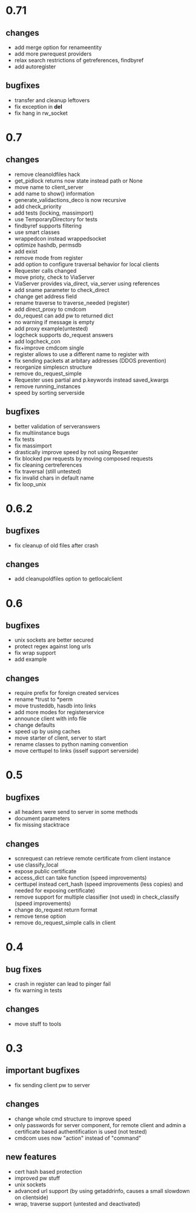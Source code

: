 # 0.71
## changes
* add merge option for renameentity
* add more pwrequest providers
* relax search restrictions of getreferences, findbyref
* add autoregister

## bugfixes
* transfer and cleanup leftovers
* fix exception in __del__
* fix hang in rw_socket

# 0.7
## changes
* remove cleanoldfiles hack
* get_pidlock returns now state instead path or None
* move name to client_server
* add name to show() information
* generate_validactions_deco is now recursive
* add check_priority
* add tests (locking, massimport)
* use TemporaryDirectory for tests
* findbyref supports filtering
* use smart classes
* wrappedcon instead wrappedsocket
* optimize hashdb, permsdb
* add exist
* remove mode from register
* add option to configure traversal behavior for local clients
* Requester calls changed
* move prioty, check to ViaServer
* ViaServer provides via_direct, via_server using references
* add sname parameter to check_direct
* change get address field
* rename traverse to traverse_needed (register)
* add direct_proxy to cmdcom
* do_request can add pw to returned dict
* no warning if message is empty
* add proxy example(untested)
* logcheck supports do_request answers
* add logcheck_con
* fix+improve cmdcom single
* register allows to use a different name to register with
* fix sending packets at arbitary addresses (DDOS prevention)
* reorganize simplescn structure
* remove do_request_simple
* Requester uses partial and p.keywords instead saved_kwargs
* remove running_instances
* speed by sorting serverside

## bugfixes
* better validation of serveranswers
* fix multiinstance bugs
* fix tests
* fix massimport
* drastically improve speed by not using Requester
* fix blocked pw requests by moving composed requests
* fix cleaning certreferences
* fix traversal (still untested)
* fix invalid chars in default name
* fix loop_unix

# 0.6.2
## bugfixes
* fix cleanup of old files after crash
## changes
* add cleanupoldfiles option to getlocalclient

# 0.6
## bugfixes
* unix sockets are better secured
* protect regex against long urls
* fix wrap support
* add example

## changes
* require prefix for foreign created services
* rename *trust to *perm
* move trusteddb, hasdb into links
* add more modes for registerservice
* announce client with info file
* change defaults
* speed up by using caches
* move starter of client, server to start
* rename classes to python naming convention
* move certtupel to links (isself support serverside)

# 0.5
## bugfixes
* all headers were send to server in some methods
* document parameters
* fix missing stacktrace

## changes
* scnrequest can retrieve remote certificate from client instance
* use classify_local
* expose public certificate
* access_dict can take function (speed improvements)
* certtupel instead cert_hash (speed improvements (less copies) and needed for exposing certificate)
* remove support for multiple classifier (not used) in check_classify (speed improvements)
* change do_request return format
* remove tense option
* remove do_request_simple calls in client

# 0.4
## bug fixes
* crash in register can lead to pinger fail
* fix warning in tests
## changes
* move stuff to tools

# 0.3
## important bugfixes
* fix sending client pw to server

## changes
* change whole cmd structure to improve speed
* only passwords for server component, for remote client and admin a certificate based authentification is used (not tested)
* cmdcom uses now "action" instead of "command"


## new features
* cert hash based protection
* improved pw stuff
* unix sockets
* advanced url support (by using getaddrinfo, causes a small slowdown on clientside)
* wrap, traverse support (untested and deactivated)

